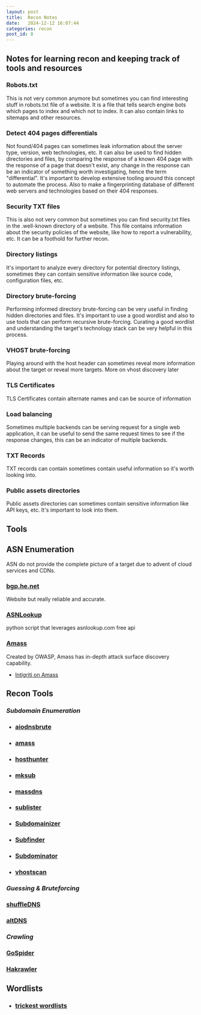```yaml
---
layout: post
title:  Recon Notes
date:   2024-12-12 16:07:44
categories: recon
post_id: 8
---
```


## Notes for learning recon and keeping track of tools and resources

### Robots.txt

This is not very common anymore but sometimes you can find interesting stuff in robots.txt file of a website. It is a file that tells search engine bots which pages to index and which not to index. It can also contain links to sitemaps and other resources.

### Detect 404 pages differentials

Not found/404 pages can sometimes leak information about the server type, version, web technologies, etc. It can also be used to find hidden directories and files, by comparing the response of a known 404 page with the response of a page that doesn't exist, any change in the response can be an indicator of something worth investigating, hence the term "differential". It's important to develop extensive tooling around this concept to automate the process. Also to make a fingerprinting database of different web servers and technologies based on their 404 responses.

### Security TXT files

This is also not very common but sometimes you can find security.txt files in the .well-known directory of a website. This file contains information about the security policies of the website, like how to report a vulnerability, etc. It can be a foothold for further recon.

### Directory listings

It's important to analyze every directory for potential directory listings, sometimes they can contain sensitive information like source code, configuration files, etc.

### Directory brute-forcing

Performing informed directory brute-forcing can be very useful in finding hidden directories and files. It's important to use a good wordlist and also to use tools that can perform recursive brute-forcing. Curating a good wordlist and understanding the target's technology stack can be very helpful in this process.

### VHOST brute-forcing

Playing around with the host header can sometimes reveal more information about the target or reveal more targets. More on vhost discovery later

### TLS Certificates

TLS Certificates contain alternate names and can be source of information

### Load balancing

Sometimes multiple backends can be serving request for a single web application, it can be useful to send the same request times to see if the response changes, this can be an indicator of multiple backends.

### TXT Records

TXT records can contain sometimes contain useful information so it's worth looking into.

### Public assets directories

Public assets directories can sometimes contain sensitive information like API keys, etc. It's important to look into them.

## Tools

## **ASN Enumeration**

ASN do not provide the complete picture of a target due to advent of cloud services and CDNs.

### [bgp.he.net](https://bgp.he.net/)

Website but really reliable and accurate.

### [ASNLookup](https://github.com/yassineaboukir/Asnlookup)

python script that leverages asnlookup.com free api

### [Amass](https://github.com/owasp-amass/amass)

Created by OWASP, Amass has in-depth attack surface discovery capability.

- [Intigriti on Amass](https://blog.intigriti.com/hacking-tools/hacker-tools-amass-hunting-for-subdomains)

## **Recon Tools**

### ***Subdomain Enumeration***

- ### [aiodnsbrute](https://github.com/blark/aiodnsbrute)

- ### [amass](https://github.com/owasp-amass/amass)

- ### [hosthunter](https://github.com/SpiderLabs/HostHunter)

- ### [mksub](https://github.com/trickest/mksub)

- ### [massdns](https://github.com/blechschmidt/massdns)

- ### [sublister](https://github.com/aboul3la/Sublist3r)

- ### [Subdomainizer](https://github.com/nsonaniya2010/SubDomainizer)

- ### [Subfinder](https://github.com/projectdiscovery/subfinder)

- ### [Subdominator](https://github.com/RevoltSecurities/Subdominator)

- ### [vhostscan](https://github.com/codingo/VHostScan)

### ***Guessing & Bruteforcing***

### [shuffleDNS](https://github.com/projectdiscovery/shuffledns)

### [altDNS](https://github.com/infosec-au/altdns)

### ***Crawling***

### [GoSpider](https://github.com/jaeles-project/gospider)

### [Hakrawler](https://github.com/hakluke/hakrawler)

## **Wordlists**

- ### [trickest wordlists](https://github.com/trickest/wordlists)
